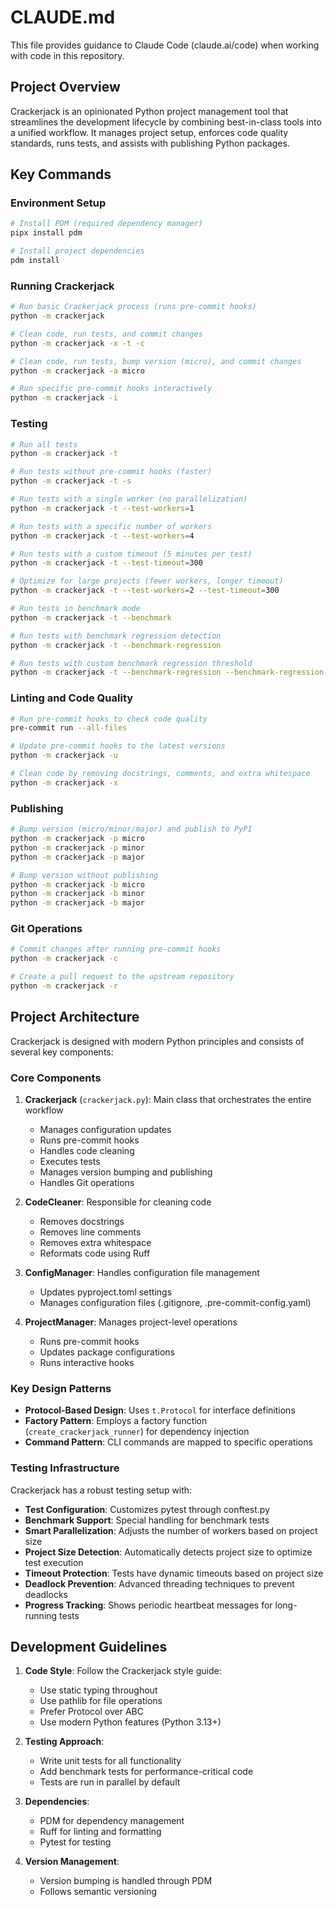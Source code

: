 # CLAUDE.md

This file provides guidance to Claude Code (claude.ai/code) when working with code in this repository.

## Project Overview

Crackerjack is an opinionated Python project management tool that streamlines the development lifecycle by combining best-in-class tools into a unified workflow. It manages project setup, enforces code quality standards, runs tests, and assists with publishing Python packages.

## Key Commands

### Environment Setup

```bash
# Install PDM (required dependency manager)
pipx install pdm

# Install project dependencies
pdm install
```

### Running Crackerjack

```bash
# Run basic Crackerjack process (runs pre-commit hooks)
python -m crackerjack

# Clean code, run tests, and commit changes
python -m crackerjack -x -t -c

# Clean code, run tests, bump version (micro), and commit changes
python -m crackerjack -a micro

# Run specific pre-commit hooks interactively
python -m crackerjack -i
```

### Testing

```bash
# Run all tests
python -m crackerjack -t

# Run tests without pre-commit hooks (faster)
python -m crackerjack -t -s

# Run tests with a single worker (no parallelization)
python -m crackerjack -t --test-workers=1

# Run tests with a specific number of workers
python -m crackerjack -t --test-workers=4

# Run tests with a custom timeout (5 minutes per test)
python -m crackerjack -t --test-timeout=300

# Optimize for large projects (fewer workers, longer timeout)
python -m crackerjack -t --test-workers=2 --test-timeout=300

# Run tests in benchmark mode
python -m crackerjack -t --benchmark

# Run tests with benchmark regression detection
python -m crackerjack -t --benchmark-regression

# Run tests with custom benchmark regression threshold
python -m crackerjack -t --benchmark-regression --benchmark-regression-threshold=10.0
```

### Linting and Code Quality

```bash
# Run pre-commit hooks to check code quality
pre-commit run --all-files

# Update pre-commit hooks to the latest versions
python -m crackerjack -u

# Clean code by removing docstrings, comments, and extra whitespace
python -m crackerjack -x
```

### Publishing

```bash
# Bump version (micro/minor/major) and publish to PyPI
python -m crackerjack -p micro
python -m crackerjack -p minor
python -m crackerjack -p major

# Bump version without publishing
python -m crackerjack -b micro
python -m crackerjack -b minor
python -m crackerjack -b major
```

### Git Operations

```bash
# Commit changes after running pre-commit hooks
python -m crackerjack -c

# Create a pull request to the upstream repository
python -m crackerjack -r
```

## Project Architecture

Crackerjack is designed with modern Python principles and consists of several key components:

### Core Components

1. **Crackerjack** (`crackerjack.py`): Main class that orchestrates the entire workflow
   - Manages configuration updates
   - Runs pre-commit hooks
   - Handles code cleaning
   - Executes tests
   - Manages version bumping and publishing
   - Handles Git operations

2. **CodeCleaner**: Responsible for cleaning code
   - Removes docstrings
   - Removes line comments
   - Removes extra whitespace
   - Reformats code using Ruff

3. **ConfigManager**: Handles configuration file management
   - Updates pyproject.toml settings
   - Manages configuration files (.gitignore, .pre-commit-config.yaml)

4. **ProjectManager**: Manages project-level operations
   - Runs pre-commit hooks
   - Updates package configurations
   - Runs interactive hooks

### Key Design Patterns

- **Protocol-Based Design**: Uses `t.Protocol` for interface definitions
- **Factory Pattern**: Employs a factory function (`create_crackerjack_runner`) for dependency injection
- **Command Pattern**: CLI commands are mapped to specific operations

### Testing Infrastructure

Crackerjack has a robust testing setup with:

- **Test Configuration**: Customizes pytest through conftest.py
- **Benchmark Support**: Special handling for benchmark tests
- **Smart Parallelization**: Adjusts the number of workers based on project size
- **Project Size Detection**: Automatically detects project size to optimize test execution
- **Timeout Protection**: Tests have dynamic timeouts based on project size
- **Deadlock Prevention**: Advanced threading techniques to prevent deadlocks
- **Progress Tracking**: Shows periodic heartbeat messages for long-running tests

## Development Guidelines

1. **Code Style**: Follow the Crackerjack style guide:
   - Use static typing throughout
   - Use pathlib for file operations
   - Prefer Protocol over ABC
   - Use modern Python features (Python 3.13+)

2. **Testing Approach**:
   - Write unit tests for all functionality
   - Add benchmark tests for performance-critical code
   - Tests are run in parallel by default

3. **Dependencies**:
   - PDM for dependency management
   - Ruff for linting and formatting
   - Pytest for testing

4. **Version Management**:
   - Version bumping is handled through PDM
   - Follows semantic versioning

